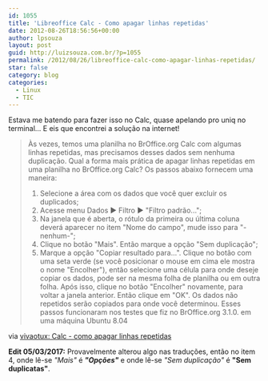 ```yaml
---
id: 1055
title: 'Libreoffice Calc - Como apagar linhas repetidas'
date: 2012-08-26T18:56:56+00:00
author: lpsouza
layout: post
guid: http://luizsouza.com.br/?p=1055
permalink: /2012/08/26/libreoffice-calc-como-apagar-linhas-repetidas/
star: false
category: blog
categories:
  - Linux
  - TIC
---
```

Estava me batendo para fazer isso no Calc, quase apelando pro uniq no terminal... E eis que encontrei a solução na internet!

> Às vezes, temos uma planilha no BrOffice.org Calc com algumas linhas repetidas, mas precisamos desses dados sem nenhuma duplicação. Qual a forma mais prática de apagar linhas repetidas em uma planilha no BrOffice.org Calc? Os passos abaixo fornecem uma maneira:
>
>   1. Selecione a área com os dados que você quer excluir os duplicados;
>   2. Acesse menu Dados ▶ Filtro ▶ "Filtro padrão...";
>   3. Na janela que é aberta, o rótulo da primeira ou última coluna deverá aparecer no item "Nome do campo", mude isso para "-nenhum-";
>   4. Clique no botão "Mais". Então marque a opção "Sem duplicação";
>   5. Marque a opção "Copiar resultado para...". Clique no botão com uma seta verde (se você posicionar o mouse em cima ele mostra o nome "Encolher"), então selecione uma célula para onde deseje copiar os dados, pode ser na mesma folha de planilha ou em outra folha. Após isso, clique no botão "Encolher" novamente, para voltar a janela anterior. Então clique em "OK". Os dados não repetidos serão copiados para onde você determinou. Esses passos funcionaram nos testes que fiz no BrOffice.org 3.1.0. em uma máquina Ubuntu 8.04

via [vivaotux: Calc - como apagar linhas repetidas](http://vivaotux.blogspot.com.br/2010/04/calc-como-apagar-linhas-repetidas.html)

**Edit 05/03/2017:** Provavelmente alterou algo nas traduções, então no item 4, onde lê-se _"Mais"_ é _**"Opções"**_ e onde lê-se _"Sem duplicação"_ é **"Sem duplicatas"**.
